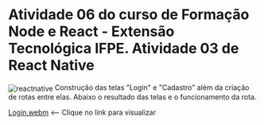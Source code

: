 # Atividade 06 do curso de Formação Node e React - Extensão Tecnológica IFPE. Atividade 03 de React Native
<img align="center" alt="reactnative" src="https://img.shields.io/badge/React_Native-20232A?style=for-the-badge&logo=react&logoColor=61DAFB"/> Construção das telas "Login" e "Cadastro" além da criação de rotas entre elas. Abaixo o resultado das telas e o funcionamento da rota.

[Login.webm](https://user-images.githubusercontent.com/72817196/206557944-6d4cfccd-aa34-4a94-bc0e-f4d564dbb5ca.webm) <-- Clique no link para visualizar
